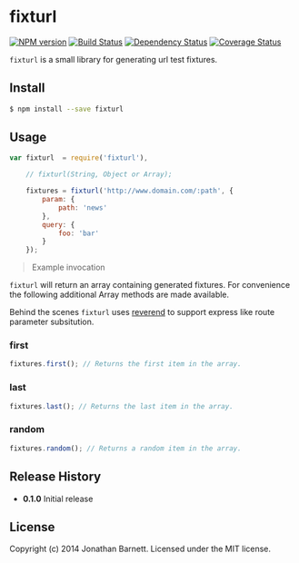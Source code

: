 # fixturl

[![NPM version][npm-image]][npm-url] [![Build Status][travis-image]][travis-url] [![Dependency Status][daviddm-url]][daviddm-image] [![Coverage Status][coveralls-image]][coveralls-url]

`fixturl` is a small library for generating url test fixtures.

## Install

```bash
$ npm install --save fixturl
```

## Usage

```javascript
var fixturl  = require('fixturl'),

    // fixturl(String, Object or Array);

    fixtures = fixturl('http://www.domain.com/:path', {
        param: {
            path: 'news'
        },
        query: {
            foo: 'bar'
        }
    });
```
> Example invocation

`fixturl` will return an array containing generated fixtures. For convenience the following additional Array methods are made available.

Behind the scenes `fixturl` uses [reverend](reverend-url) to support express like route parameter subsitution.

### first

```javascript
fixtures.first(); // Returns the first item in the array.
```
### last

```javascript
fixtures.last(); // Returns the last item in the array.
```

### random

```javascript
fixtures.random(); // Returns a random item in the array.
```

## Release History

- **0.1.0** Initial release

## License

Copyright (c) 2014 Jonathan Barnett. Licensed under the MIT license.

[reverend-url]: https://github.com/krakenjs/reverend
[querystring-url]: https://npmjs.org/package/fixturl
[npm-url]: https://npmjs.org/package/fixturl
[npm-image]: https://badge.fury.io/js/fixturl.svg
[travis-url]: https://travis-ci.org/indieisaconcept/fixturl
[travis-image]: https://travis-ci.org/indieisaconcept/fixturl.svg?branch=master
[daviddm-url]: https://david-dm.org/indieisaconcept/fixturl.svg?theme=shields.io
[daviddm-image]: https://david-dm.org/indieisaconcept/fixturl
[coveralls-url]: https://coveralls.io/r/indieisaconcept/fixturl
[coveralls-image]: https://coveralls.io/repos/indieisaconcept/fixturl/badge.png
